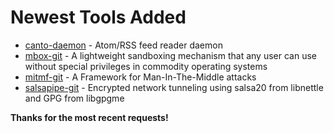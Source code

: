 # Newest Tools Added

* [canto-daemon](http://pdos.csail.mit.edu/mbox/) - Atom/RSS feed reader daemon
* [mbox-git](http://pdos.csail.mit.edu/mbox/) - A lightweight sandboxing mechanism that any user can use without special privileges in commodity operating systems
* [mitmf-git](https://github.com/byt3bl33d3r/MITMf) - A Framework for Man-In-The-Middle attacks
* [salsapipe-git](https://github.com/0xcaca0/salsapipe) - Encrypted network tunneling using salsa20 from libnettle and GPG from libgpgme

**Thanks for the most recent requests!**
